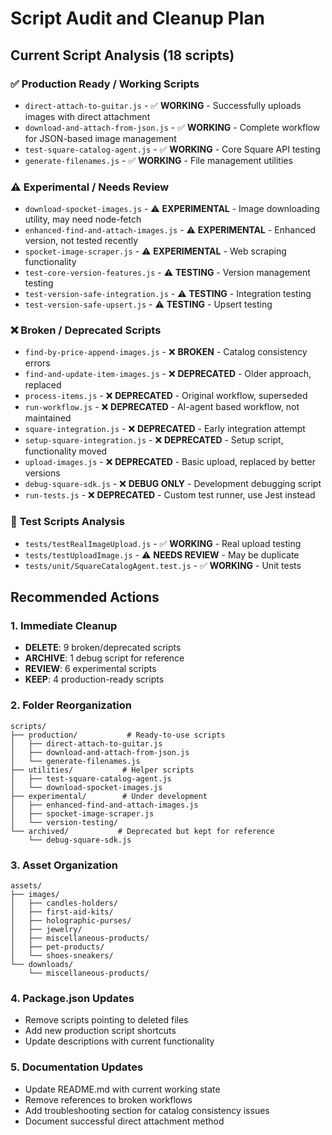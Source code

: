 # Script Audit and Cleanup Plan

## Current Script Analysis (18 scripts)

### ✅ **Production Ready / Working Scripts**
- `direct-attach-to-guitar.js` - ✅ **WORKING** - Successfully uploads images with direct attachment
- `download-and-attach-from-json.js` - ✅ **WORKING** - Complete workflow for JSON-based image management  
- `test-square-catalog-agent.js` - ✅ **WORKING** - Core Square API testing
- `generate-filenames.js` - ✅ **WORKING** - File management utilities

### ⚠️ **Experimental / Needs Review**
- `download-spocket-images.js` - ⚠️ **EXPERIMENTAL** - Image downloading utility, may need node-fetch
- `enhanced-find-and-attach-images.js` - ⚠️ **EXPERIMENTAL** - Enhanced version, not tested recently
- `spocket-image-scraper.js` - ⚠️ **EXPERIMENTAL** - Web scraping functionality
- `test-core-version-features.js` - ⚠️ **TESTING** - Version management testing
- `test-version-safe-integration.js` - ⚠️ **TESTING** - Integration testing
- `test-version-safe-upsert.js` - ⚠️ **TESTING** - Upsert testing

### ❌ **Broken / Deprecated Scripts**
- `find-by-price-append-images.js` - ❌ **BROKEN** - Catalog consistency errors
- `find-and-update-item-images.js` - ❌ **DEPRECATED** - Older approach, replaced
- `process-items.js` - ❌ **DEPRECATED** - Original workflow, superseded
- `run-workflow.js` - ❌ **DEPRECATED** - AI-agent based workflow, not maintained
- `square-integration.js` - ❌ **DEPRECATED** - Early integration attempt
- `setup-square-integration.js` - ❌ **DEPRECATED** - Setup script, functionality moved
- `upload-images.js` - ❌ **DEPRECATED** - Basic upload, replaced by better versions
- `debug-square-sdk.js` - ❌ **DEBUG ONLY** - Development debugging script
- `run-tests.js` - ❌ **DEPRECATED** - Custom test runner, use Jest instead

### 📝 **Test Scripts Analysis**
- `tests/testRealImageUpload.js` - ✅ **WORKING** - Real upload testing
- `tests/testUploadImage.js` - ⚠️ **NEEDS REVIEW** - May be duplicate
- `tests/unit/SquareCatalogAgent.test.js` - ✅ **WORKING** - Unit tests

## Recommended Actions

### 1. Immediate Cleanup
- **DELETE**: 9 broken/deprecated scripts
- **ARCHIVE**: 1 debug script for reference
- **REVIEW**: 6 experimental scripts
- **KEEP**: 4 production-ready scripts

### 2. Folder Reorganization
```
scripts/
├── production/           # Ready-to-use scripts
│   ├── direct-attach-to-guitar.js
│   ├── download-and-attach-from-json.js
│   └── generate-filenames.js
├── utilities/           # Helper scripts
│   ├── test-square-catalog-agent.js
│   └── download-spocket-images.js
├── experimental/        # Under development
│   ├── enhanced-find-and-attach-images.js
│   ├── spocket-image-scraper.js
│   └── version-testing/
└── archived/           # Deprecated but kept for reference
    └── debug-square-sdk.js
```

### 3. Asset Organization
```
assets/
├── images/
│   ├── candles-holders/
│   ├── first-aid-kits/
│   ├── holographic-purses/
│   ├── jewelry/
│   ├── miscellaneous-products/
│   ├── pet-products/
│   └── shoes-sneakers/
└── downloads/
    └── miscellaneous-products/
```

### 4. Package.json Updates
- Remove scripts pointing to deleted files
- Add new production script shortcuts
- Update descriptions with current functionality

### 5. Documentation Updates
- Update README.md with current working state
- Remove references to broken workflows
- Add troubleshooting section for catalog consistency issues
- Document successful direct attachment method
